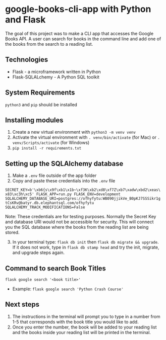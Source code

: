 # google-books-cli-app with Python and Flask
The goal of this project was to make a CLI app that accesses the Google Books API. A user can search for books in the command line and add one of the books from the search to a reading list.

## Technologies
* Flask - a microframework written in Python
* Flask-SQLALchemy - A Python SQL toolkit

## System Requirements
`python3` and `pip` should be installed

## Installing modules
1. Create a new virtual environment with `python3 -m venv venv`
2. Activate the virtual environment with `. venv/bin/activate` (for Mac) or `. venv/Scripts/activate` (for Windows)
3. `pip install -r requirements.txt`

## Setting up the SQLAlchemy database
1. Make a `.env` file outside of the app folder
2. Copy and paste these credentials into the `.env` file

`SECRET_KEY=b'\xb6{s\x9f\xb1\x1b~\xf3K\xb2\xd8\xf7Z\xb7\xadw\xbd2\xeas\x83\xc3h\xc5'
FLASK_APP=run.py
FLASK_ENV=development
SQLALCHEMY_DATABASE_URI=postgres://ofhyfytu:WB090jjikVe_B0pKJ7SSSikr1gtCsKRv@batyr.db.elephantsql.com/ofhyfytu
SQLALCHEMY_TRACK_MODIFICATIONS=False`

Note: These credentials are for testing purposes. Normally the Secret Key and database URI would not be accessible for security. This will connect you the SQL database where the books from the reading list are being stored.

3. In your terminal type: `flask db init` then `flask db migrate && upgrade`. If it does not work, type in `flask db stamp head` and try the init, migrate, and upgrade steps again.

## Command to search Book Titles
`flask google search '<book title>'`  
  
* Example: `flask google search 'Python Crash Course'`

## Next steps
1. The instructions in the terminal will prompt you to type in a number from 1-5 that corresponds with the book title you would like to add.
2. Once you enter the number, the book will be added to your reading list and the books inside your reading list will be printed in the terminal.